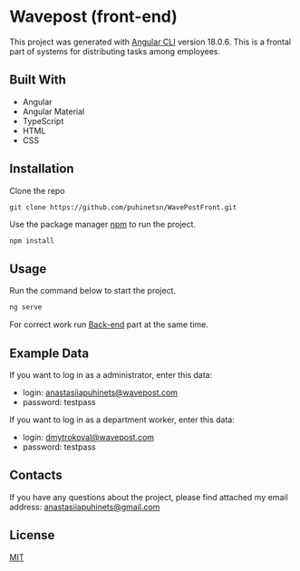 # Wavepost (front-end)

This project was generated with [Angular CLI](https://github.com/angular/angular-cli) version 18.0.6.
This is a frontal part of systems for distributing tasks among employees.

## Built With
* Angular
* Angular Material
* TypeScript
* HTML
* CSS

## Installation
Clone the repo
```
git clone https://github.com/puhinetsn/WavePostFront.git
```

Use the package manager [npm](https://www.npmjs.com/) to run the project.

```bash
npm install
```

## Usage
Run the command below to start the project. 

```bash
ng serve
```
For correct work run [Back-end](https://github.com/puhinetsn/WavePostBack) part at the same time.
## Example Data
If you want to log in as a administrator, enter this data:
* login: anastasiiapuhinets@wavepost.com
* password: testpass

If you want to log in as a department worker, enter this data:
* login: dmytrokoval@wavepost.com
* password: testpass

## Contacts
If you have any questions about the project, please find attached my email address: 
[anastasiiapuhinets@gmail.com](mailto:anastasiiapuhinets@gmail.com?subject=[Wavepost]%20Source%20Han%20Sans)

## License

[MIT](https://choosealicense.com/licenses/mit/)
